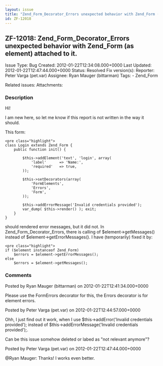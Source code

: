 ```yaml
---
layout: issue
title: "Zend_Form_Decorator_Errors unexpected behavior with Zend_Form (as element) attached to it."
id: ZF-12018
---
```


ZF-12018: Zend\_Form\_Decorator\_Errors unexpected behavior with Zend\_Form (as element) attached to it.
--------------------------------------------------------------------------------------------------------

 Issue Type: Bug Created: 2012-01-22T12:34:08.000+0000 Last Updated: 2012-01-22T12:47:44.000+0000 Status: Resolved Fix version(s): 
 Reporter:  Peter Varga (pet.var)  Assignee:  Ryan Mauger (bittarman)  Tags: - Zend\_Form
 
 Related issues: 
 Attachments: 
### Description

Hi!

I am new here, so let me know if this report is not written in the way it should.

This form:

 
    <pre class="highlight">
    class Login extends Zend_Form {
        public function init() {
    
            $this->addElement('text', 'login', array(
                'label'      => 'Name:',
                'required'   => true,
            ));
        
            $this->setDecorators(array(
                'FormElements',
                'Errors',
                'Form',
            ));
        
            $this->addErrorMessage('Invalid credentials provided');
            var_dump( $this->render() ); exit;
        }
    }


should rendered error messages, but it did not. In Zend\_Form\_Decorator\_Errors, there is calling of $element->getMessages() instead of $element->getErrorMessages(). I have (temporarily) fixed it by:

 
    <pre class="highlight">
    if ($element instanceof Zend_Form)
        $errors = $element->getErrorMessages();
    else
        $errors = $element->getMessages();


 

 

### Comments

Posted by Ryan Mauger (bittarman) on 2012-01-22T12:41:34.000+0000

Please use the FormErrors decorator for this, the Errors decorator is for element errors.

 

 

Posted by Peter Varga (pet.var) on 2012-01-22T12:44:57.000+0000

Ohh, I just find out it work, when I use $this->addError('Invalid credentials provided'); instead of $this->addErrorMessage('Invalid credentials provided');.

Can be this issue somehow deleted or labed as "not relevant anymore"?

 

 

Posted by Peter Varga (pet.var) on 2012-01-22T12:47:44.000+0000

@Ryan Mauger: Thanks! I works even better.

 

 